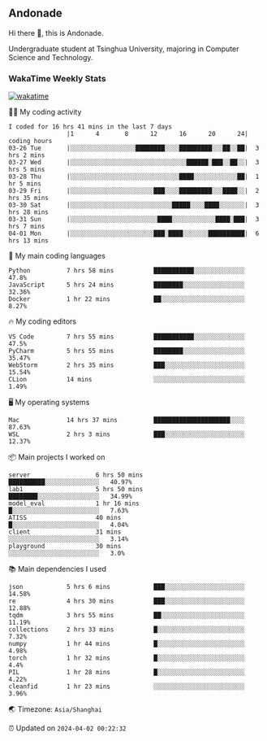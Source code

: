 ## Andonade

Hi there 👋, this is Andonade.

Undergraduate student at Tsinghua University, majoring in Computer Science and Technology.

### WakaTime Weekly Stats

[![wakatime](https://wakatime.com/badge/user/018bd8cc-ca3d-4a3e-a11d-74879d0e0c99.svg)](https://wakatime.com/@018bd8cc-ca3d-4a3e-a11d-74879d0e0c99)

🧑‍💻 My coding activity 

```text
I coded for 16 hrs 41 mins in the last 7 days
          		|1      4       8      12      16      20      24|	coding hours
03-26 Tue		|░░░░░░░░░░░░░░░░░░████████░░░░█████████░░░██░░██|	3 hrs 2 mins
03-27 Wed		|░░░░░░░░░░░░░░░░░░░░░░░░░░░░░░░░██████░███░░██░░|	3 hrs 5 mins
03-28 Thu		|░░░░░░░░░░░░░░░░░░░░░░░░░░░░░░████░░░░░░░░░░░░██|	1 hr 5 mins
03-29 Fri		|░░░░░░░░░░░░░░░░░░░░░░░███░░░░█████████░░░████░░|	2 hrs 35 mins
03-30 Sat		|░░░░░░░░░░░░░░░░░░░░░░░░░░░░█████░░░░████░░░░░░░|	3 hrs 28 mins
03-31 Sun		|░░░░░░░░░░░░░░░░░░░░░░░░████░░░░░░░░░░░░████░███|	3 hrs 7 mins
04-01 Mon		|░░░░░░░░░░░░░░░░░░░░░░░███░████░░░░░░░██████████|	6 hrs 13 mins
```

🌱 My main coding languages 

```text
Python         	7 hrs 58 mins       	███████████░░░░░░░░░░░░░░	47.8%
JavaScript     	5 hrs 24 mins       	████████░░░░░░░░░░░░░░░░░	32.36%
Docker         	1 hr 22 mins        	██░░░░░░░░░░░░░░░░░░░░░░░	8.27%
```

🔥 My coding editors 

```text
VS Code        	7 hrs 55 mins       	███████████░░░░░░░░░░░░░░	47.5%
PyCharm        	5 hrs 55 mins       	████████░░░░░░░░░░░░░░░░░	35.47%
WebStorm       	2 hrs 35 mins       	███░░░░░░░░░░░░░░░░░░░░░░	15.54%
CLion          	14 mins             	░░░░░░░░░░░░░░░░░░░░░░░░░	1.49%
```

🖥️ My operating systems 

```text
Mac            	14 hrs 37 mins      	█████████████████████░░░░	87.63%
WSL            	2 hrs 3 mins        	███░░░░░░░░░░░░░░░░░░░░░░	12.37%
```

📦 Main projects I worked on 

```text
server              	6 hrs 50 mins       	██████████░░░░░░░░░░░░░░░	40.97%
lab1                	5 hrs 50 mins       	████████░░░░░░░░░░░░░░░░░	34.99%
model_eval          	1 hr 16 mins        	█░░░░░░░░░░░░░░░░░░░░░░░░	7.63%
ATISS               	40 mins             	█░░░░░░░░░░░░░░░░░░░░░░░░	4.04%
client              	31 mins             	░░░░░░░░░░░░░░░░░░░░░░░░░	3.14%
playground          	30 mins             	░░░░░░░░░░░░░░░░░░░░░░░░░	3.0%
```

📚 Main dependencies I used 

```text
json           	5 hrs 6 mins        	███░░░░░░░░░░░░░░░░░░░░░░	14.58%
re             	4 hrs 30 mins       	███░░░░░░░░░░░░░░░░░░░░░░	12.88%
tqdm           	3 hrs 55 mins       	██░░░░░░░░░░░░░░░░░░░░░░░	11.19%
collections    	2 hrs 33 mins       	█░░░░░░░░░░░░░░░░░░░░░░░░	7.32%
numpy          	1 hr 44 mins        	█░░░░░░░░░░░░░░░░░░░░░░░░	4.98%
torch          	1 hr 32 mins        	█░░░░░░░░░░░░░░░░░░░░░░░░	4.4%
PIL            	1 hr 28 mins        	█░░░░░░░░░░░░░░░░░░░░░░░░	4.22%
cleanfid       	1 hr 23 mins        	░░░░░░░░░░░░░░░░░░░░░░░░░	3.96%
```

🌏 Timezone: `Asia/Shanghai`

⏰ Updated on `2024-04-02 00:22:32`
